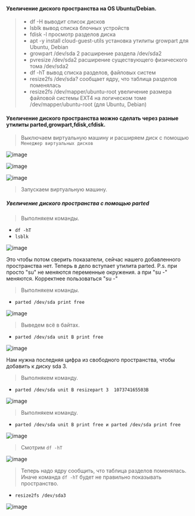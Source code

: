 #### Увеличение диского пространства на OS Ubuntu/Debian.
>- df -H выводит список дисков
>- lsblk	вывод списка блочных устройств
>- fdisk -l	просмотр разделов диска
>- apt -y install cloud-guest-utils	установка утилиты growpart для Ubuntu, Debian
>- growpart /dev/sda 2	расширение раздела /dev/sda2
>- pvresize /dev/sda2	расширение существующего физического тома /dev/sda2
>- df -hT	вывод списка разделов, файловых систем
>- resize2fs /dev/sda? сообщает ядру, что таблица разделов поменялась
>- resize2fs /dev/mapper/ubuntu-root	увеличение размера файловой системы EXT4 на логическом томе /dev/mapper/ubuntu-root (для Ubuntu, Debian)

#### Увеличение диского пространства можно сделать через разные утилиты parted,growpart,fdisk,cfdisk.

> Выключаем виртуальную машину и расширяем диск с помощью ``Менеджер виртуальных дисков``

![image](https://github.com/tvgVita69/Linux_begin/assets/98489171/906dde16-0772-4c93-b651-092d00f96c51)

![image](https://github.com/tvgVita69/Linux_begin/assets/98489171/44c6d6c7-dfdb-484d-aac4-2715162fb1b7)

![image](https://github.com/tvgVita69/Linux_begin/assets/98489171/fb2a3cda-6301-4568-93b6-fd7a308d033c)


> Запускаем виртуальную машину.

##### Увеличение диского пространства c помощью parted
> Выполнякем команды.

- ``` df -hT ```
- ``` lsblk ```

![image](https://github.com/tvgVita69/Linux_begin/assets/98489171/375130bd-8920-46b0-af47-e05a539d87e4)
  
Это чтобы потом сверить показатели, сейчас нашего добавленного пространства нет. Теперь в дело вступает утилита parted.
P.s. при просто "su" не меняются переменные окружения. а при "su -" меняются. Корректнее пользоваться "su -"
> Выполнякем команды.
- ``` parted /dev/sda print free ```

![image](https://github.com/tvgVita69/Linux_begin/assets/98489171/2496663b-99fa-4995-8e39-75b8e80eacbf)
  
> Выведем всё в байтах.
- ``` parted /dev/sda unit B print free ```

![image](https://github.com/tvgVita69/Linux_begin/assets/98489171/c880a641-1037-4c7e-9a33-8e59fd031478)

Нам нужна последняя цифра из свободного пространства, чтобы добавить к диску sda 3.

> Выполнякем команду.
- ``` parted /dev/sda unit B resizepart 3  107374165503B ```

![image](https://github.com/tvgVita69/Linux_begin/assets/98489171/399a5c34-49f3-460e-a711-8b3a8ca6e8c5)

> Выполнякем команду.
 - ``` parted /dev/sda unit B print free и parted /dev/sda print free ``` 

![image](https://github.com/tvgVita69/Linux_begin/assets/98489171/05c3cd48-f4f8-4ce7-bfc9-2521e27ef759)

> Смотрим ``df -hT``

![image](https://github.com/tvgVita69/Linux_begin/assets/98489171/aa080791-6f79-441e-a701-f1788e6b66c3)

> Теперь надо ядру сообщить, что таблица разделов поменялась. Иначе команда ``df -hT`` будет не правильно показывать пространство.
- ``` resize2fs /dev/sda3 ```

![image](https://github.com/tvgVita69/Linux_begin/assets/98489171/e27f0dc2-dcbf-45b7-bfeb-6855573f5824)
  
